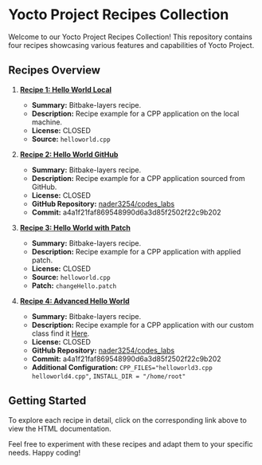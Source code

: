 # Yocto Project Recipes Collection

Welcome to our Yocto Project Recipes Collection! This repository contains four recipes showcasing various features and capabilities of Yocto Project.

## Recipes Overview

1. **[Recipe 1: Hello World Local](helloworldcpp-local.MD)**
    - **Summary:** Bitbake-layers recipe.
    - **Description:** Recipe example for a CPP application on the local machine.
    - **License:** CLOSED
    - **Source:** `helloworld.cpp`

2. **[Recipe 2: Hello World GitHub](helloworldcpp-github.MD)**
    - **Summary:** Bitbake-layers recipe.
    - **Description:** Recipe example for a CPP application sourced from GitHub.
    - **License:** CLOSED
    - **GitHub Repository:** [nader3254/codes_labs](https://github.com/nader3254/codes_labs)
    - **Commit:** a4a1f21faf869548990d6a3d85f2502f22c9b202

3. **[Recipe 3: Hello World with Patch](helloworldcpp-patch.MD)**
    - **Summary:** Bitbake-layers recipe.
    - **Description:** Recipe example for a CPP application with applied patch.
    - **License:** CLOSED
    - **Source:** `helloworld.cpp`
    - **Patch:** `changeHello.patch`

4. **[Recipe 4: Advanced Hello World](helloworldcpp-class.MD)**
    - **Summary:** Bitbake-layers recipe.
    - **Description:** Recipe example for a CPP application with our custom class find it <a href="#">Here</a>.
    - **License:** CLOSED
    - **GitHub Repository:** [nader3254/codes_labs](https://github.com/nader3254/codes_labs)
    - **Commit:** a4a1f21faf869548990d6a3d85f2502f22c9b202
    - **Additional Configuration:** `CPP_FILES="helloworld3.cpp helloworld4.cpp"`, `INSTALL_DIR = "/home/root"`

## Getting Started

To explore each recipe in detail, click on the corresponding link above to view the HTML documentation.

Feel free to experiment with these recipes and adapt them to your specific needs. Happy coding!
